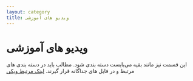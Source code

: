 ```yaml
---
layout: category
title: ویدیو های آموزشی
---
```


# ویدیو های آموزشی

این قسمت نیز مانند بقیه می‌بایست دسته بندی شود. مطالب باید در دسته بندی های مرتبط و در فایل های جداگانه قرار گیرند. [لینک مرتبط ویکی](https://wiki.archusers.ir/index.php/%D9%88%DB%8C%D8%AF%D8%A6%D9%88%D9%87%D8%A7%DB%8C_%D8%A7%D9%86%D8%AC%D9%85%D9%86%E2%80%8C%D9%87%D8%A7%DB%8C_%D8%A2%D8%B1%DA%86%E2%80%8C%D9%84%DB%8C%D9%86%D9%88%DA%A9%D8%B3_%D9%BE%D8%A7%D8%B1%D8%B3%DB%8C)
